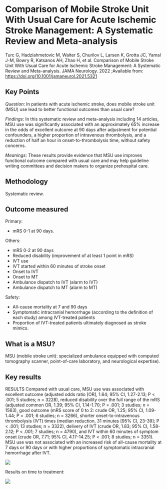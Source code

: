# Comparison of Mobile Stroke Unit With Usual Care for Acute Ischemic Stroke Management: A Systematic Review and Meta-analysis

Turc G, Hadziahmetovic M, Walter S, Churilov L, Larsen K, Grotta JC, Yamal J-M, Bowry R, Katsanos AH, Zhao H, et al. Comparison of Mobile Stroke Unit With Usual Care for Acute Ischemic Stroke Management: A Systematic Review and Meta-analysis. JAMA Neurology. 2022 ;Available from: https://doi.org/10.1001/jamaneurol.2021.5321

## Key Points

*Question*: In patients with acute ischemic stroke, does mobile stroke unit (MSU) use lead to better functional outcomes than
usual care?

*Findings*: In this systematic review and meta-analysis including 14 articles, MSU use was significantly associated with an
approximately 65% increase in the odds of excellent outcome at 90 days after adjustment for potential confounders, a higher
proportion of intravenous thrombolysis, and a reduction of half an hour in onset-to-thrombolysis time, without safety concerns.

*Meanings*: These results provide evidence that MSU use improves functional outcome compared with usual care and may help guideline writing committees and decision makers to organize prehospital care.

## Methodology

Systematic review.

## Outcome measured

Primary:
* mRS 0-1 at 90 days.

Others: 
* mRS 0-2 at 90 days
* Reduced disability (improvement of at least 1 point in mRS)
* IVT use
* IVT started within 60 minutes of stroke onset
* Onset to IVT
* Onset to MT
* Ambulance dispatch to IVT (alarm to IVT)
* Ambulance dispatch to MT (alarm to MT)

Safety:
* All-cause mortality at 7 and 90 days
* Symptomatic intracranial hemorrhage (according to the definition of each study) among IVT-treated patients
* Proportion of IVT-treated patients ultimately diagnosed as stroke mimics.

## What is a MSU?

MSU (mobile stroke unit): specialized ambulance equipped with computed
tomography scanner, point-of-care laboratory, and neurological expertise).

## Key results

RESULTS Compared with usual care, MSU use was associated with excellent outcome (adjusted odds ratio [OR], 1.64; 95% CI, 1.27-2.13; P < .001; 5 studies; n = 3228), reduced disability over the full range of the mRS (adjusted common OR, 1.39; 95% CI, 1.14-1.70; P = .001; 3 studies; n = 1563), good outcome (mRS score of 0 to 2: crude OR, 1.25; 95% CI, 1.09-1.44; P = .001; 6 studies; n = 3266), shorter onset-to-intravenous thrombolysis (IVT) times (median reduction, 31 minutes [95% CI, 23-39]; P < .001; 13 studies; n = 3322), delivery of IVT (crude OR, 1.83; 95% CI, 1.58-2.12; P < .001; 7 studies; n = 4790), and IVT within 60 minutes of symptom onset (crude OR, 7.71; 95% CI, 4.17-14.25; P < .001; 8 studies; n = 3351). MSU use was not associated with an increased risk of all-cause mortality at 7 days or 90 days or with higher proportions of symptomatic intracranial hemorrhage after IVT.

![](turc_results_1)

Results on time to treatment:

![](turc_results_2)

